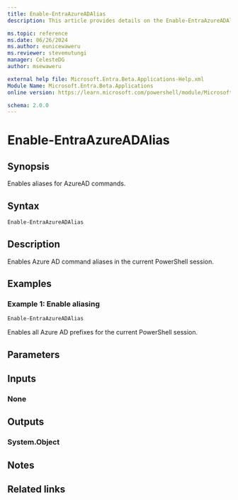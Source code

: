 ```yaml
---
title: Enable-EntraAzureADAlias
description: This article provides details on the Enable-EntraAzureADAlias command.

ms.topic: reference
ms.date: 06/26/2024
ms.author: eunicewaweru
ms.reviewer: stevemutungi
manager: CelesteDG
author: msewaweru

external help file: Microsoft.Entra.Beta.Applications-Help.xml
Module Name: Microsoft.Entra.Beta.Applications
online version: https://learn.microsoft.com/powershell/module/Microsoft.Entra.Beta.Applications/Enable-EntraAzureADAlias

schema: 2.0.0
---
```


# Enable-EntraAzureADAlias

## Synopsis

Enables aliases for AzureAD commands.

## Syntax

```powershell
Enable-EntraAzureADAlias
```

## Description

Enables Azure AD command aliases in the current PowerShell session.

## Examples

### Example 1: Enable aliasing

```powershell
Enable-EntraAzureADAlias
```

Enables all Azure AD prefixes for the current PowerShell session.

## Parameters

## Inputs

### None

## Outputs

### System.Object

## Notes

## Related links

